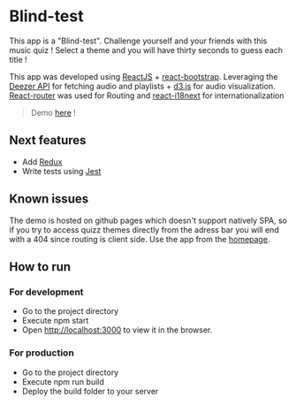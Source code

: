 # Blind-test

This app is a "Blind-test". Challenge yourself and your friends with this music quiz ! Select a theme and you will have thirty seconds to guess each title !

This app was developed using [ReactJS](https://reactjs.org/) + [react-bootstrap](https://react-bootstrap.github.io/).
Leveraging the [Deezer API](https://developers.deezer.com/api) for fetching audio and playlists + [d3.js](https://d3js.org/) for audio visualization. [React-router](https://reacttraining.com/react-router/) was used for Routing and [react-i18next](https://react.i18next.com/) for internationalization

> Demo [here](https://zacharietfr.github.io/BlindTest) !

## Next features

- Add [Redux](https://redux.js.org/)
- Write tests using [Jest](https://jestjs.io/)

## Known issues

The demo is hosted on github pages which doesn't support natively SPA, so if you try to access quizz themes directly from the adress bar you will end with a 404 since routing is client side. Use the app from the [homepage](https://zacharietfr.github.io/BlindTest).

## How to run

### For development

- Go to the project directory
- Execute npm start
- Open [http://localhost:3000](http://localhost:3000) to view it in the browser.

### For production

- Go to the project directory
- Execute npm run build
- Deploy the build folder to your server
